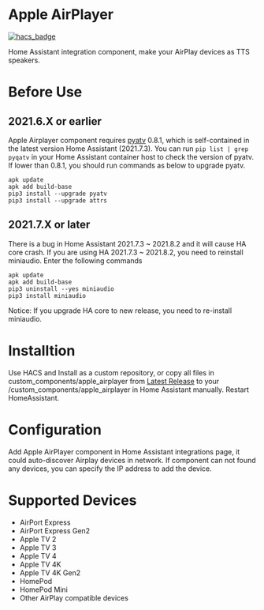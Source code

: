# Apple AirPlayer

[![hacs_badge](https://img.shields.io/badge/HACS-Custom-orange.svg)](https://github.com/custom-components/hacs)

Home Assistant integration component, make your AirPlay devices as TTS speakers.

# Before Use
## 2021.6.X or earlier
Apple Airplayer component requires [pyatv](https://pyatv.dev/development/) 0.8.1, which is self-contained in the latest version Home Assistant (2021.7.3). You can run `pip list | grep pyqatv` in your Home Assistant container host to check the version of pyatv. If lower than 0.8.1, you should run commands as below to upgrade pyatv.
```
apk update
apk add build-base
pip3 install --upgrade pyatv
pip3 install --upgrade attrs
```

## 2021.7.X or later
There is a bug in Home Assistant 2021.7.3 ~ 2021.8.2 and it will cause HA core crash.
If you are using HA 2021.7.3 ~ 2021.8.2, you need to reinstall miniaudio.
Enter the following commands
```
apk update
apk add build-base
pip3 uninstall --yes miniaudio
pip3 install miniaudio
```
Notice: If you upgrade HA core to new release, you need to re-install miniaudio.

# Installtion
Use HACS and Install as a custom repository, or copy all files in custom_components/apple_airplayer from [Latest Release](https://github.com/georgezhao2010/apple_airplayer/releases/latest) to your <Home Assistant config folder>/custom_components/apple_airplayer in Home Assistant manually. Restart HomeAssistant.

# Configuration
Add Apple AirPlayer component in Home Assistant integrations page, it could auto-discover Airplay devices in network. If component can not found any devices, you can specify the IP address to add the device.

# Supported Devices
- AirPort Express
- AirPort Express Gen2
- Apple TV 2
- Apple TV 3
- Apple TV 4
- Apple TV 4K
- Apple TV 4K Gen2
- HomePod
- HomePod Mini
- Other AirPlay compatible devices
